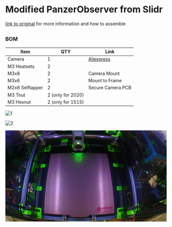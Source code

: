 # Modified PanzerObserver from Slidr
[link to original](https://github.com/Slidr666/VoronUsers/tree/18599db8c29c9a272f852d1dac9ad5d014d0a496/printer_mods/Slidr/PanzerObserver2.4) for more information and how to assemble 


##

### BOM
Item | QTY | Link
--- | --- | ---
Camera | 1 | [Aliexpress](https://www.aliexpress.us/item/3256804516970870.html)
M3 Heatsets | 2 | 
M3x8 | 2 | Camera Mount
M3x6 | 2  | Mount to Frame
M2x8 Selftapper | 2 | Secure Camera PCB
M3 Tnut | 2 (only for 2020) | 
M3 Hexnut | 2 (only for 1515) | 


![1](Images/1.jpg) 


![2](Images/2.jpg)


![3](Images/3.png) 
